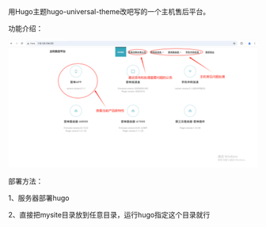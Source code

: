 用Hugo主题hugo-universal-theme改吧写的一个主机售后平台。

功能介绍：

![679c125b-67e4-4c8c-86e2-3cdc2ada227f](679c125b-67e4-4c8c-86e2-3cdc2ada227f.png)

部署方法：

1、服务器部署hugo

2、直接把mysite目录放到任意目录，运行hugo指定这个目录就行